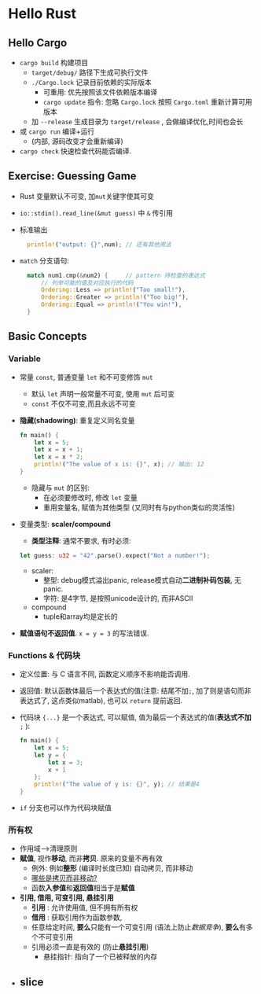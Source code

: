 # Hello Rust

## Hello Cargo

- `cargo build` 构建项目
  - `target/debug/` 路径下生成可执行文件
  - `./Cargo.lock` 记录目前依赖的实际版本
    - 可重用: 优先按照该文件依赖版本编译
    - `cargo update` 指令: 忽略 `Cargo.lock` 按照 `Cargo.toml` 重新计算可用版本
  - 加 `--release` 生成目录为 `target/release` , 会做编译优化,时间也会长
- 或 `cargo run` 编译+运行
  - (内部, 源码改变才会重新编译)
- `cargo check` 快速检查代码能否编译.

## Exercise: Guessing Game

- Rust 变量默认不可变, 加`mut`关键字使其可变
- `io::stdin().read_line(&mut guess)` 中 `&` 传引用
- 标准输出

  ```Rust
    println!("output: {}",num); // 还有其他用法
  ```

- `match` 分支语句:
  
  ```Rust
    match num1.cmp(&num2) {     // pattern 待检查的表达式
        // 列举可能的值及对应执行的代码
        Ordering::Less => println!("Too small!"),
        Ordering::Greater => println!("Too big!"),
        Ordering::Equal => println!("You win!"),
    }    
  ```

## Basic Concepts

### Variable

- 常量 `const`, 普通变量 `let` 和不可变修饰 `mut`
  - 默认 `let` 声明一般常量不可变, 使用 `mut` 后可变
  - `const` 不仅不可变,而且永远不可变
- **隐藏(shadowing)**: 重复定义同名变量

    ```Rust
    fn main() {
        let x = 5;
        let x = x + 1;
        let x = x * 2;
        println!("The value of x is: {}", x); // 输出: 12
    }
    ```

  - 隐藏与 `mut` 的区别:
    - 在必须要修改时, 修改 `let` 变量
    - 重用变量名, 赋值为其他类型 (又同时有与python类似的灵活性)
- 变量类型: **scaler/compound**
  - **类型注释**: 通常不要求, 有时必须:

  ```Rust
  let guess: u32 = "42".parse().expect("Not a number!");
  ```

  - scaler:
    - 整型: debug模式溢出panic, release模式自动**二进制补码包装**, 无panic.
    - 字符: 是4字节, 是按照unicode设计的, 而非ASCII 
  - compound
    - tuple和array均是定长的
- **赋值语句不返回值**. `x = y = 3` 的写法错误.

### Functions & 代码块

- 定义位置: 与 C 语言不同, 函数定义顺序不影响能否调用.
- 返回值: 默认函数体最后一个表达式的值(注意: 结尾不加`;`, 加了则是语句而非表达式了, 这点类似matlab), 也可以 `return` 提前返回.
- 代码块 `{...}` 是一个表达式, 可以赋值, 值为最后一个表达式的值(**表达式不加** `;` ):

  ```Rust
  fn main() {
      let x = 5;
      let y = {
          let x = 3;
          x + 1
      };
      println!("The value of y is: {}", y); // 结果是4
  }
  ```

- `if` 分支也可以作为代码块赋值

### 所有权

- 作用域-->清理原则
- **赋值**, 视作**移动**, 而非**拷贝**. 原来的变量不再有效
  - 例外: 例如**整形** (编译时长度已知) 自动拷贝, 而非移动
  - [哪些是拷贝而非移动?](https://kaisery.github.io/trpl-zh-cn/ch04-01-what-is-ownership.html#%E5%8F%AA%E5%9C%A8%E6%A0%88%E4%B8%8A%E7%9A%84%E6%95%B0%E6%8D%AE%E6%8B%B7%E8%B4%9D)
  - 函数**入参值**和**返回值**相当于是**赋值**
- **引用, 借用, 可变引用, 悬挂引用**
  - **引用** : 允许使用值, 但不拥有所有权
  - **借用** : 获取引用作为函数参数,
  - 任意给定时间, **要么**只能有一个可变引用 (语法上防止*数据竞争*), **要么**有多个不可变引用
  - 引用必须一直是有效的 (防止**悬挂引用**)
    - 悬挂指针: 指向了一个已被释放的内存
- slice
  - 
